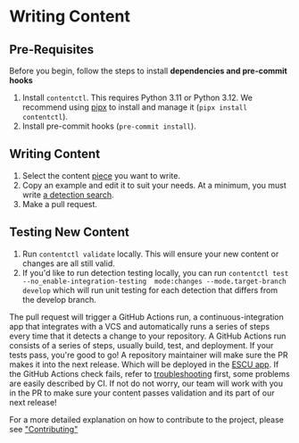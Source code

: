 # Writing Content

## Pre-Requisites 
Before you begin, follow the steps to install **dependencies and pre-commit hooks** 
1. Install `contentctl`. This requires Python 3.11 or Python 3.12. We recommend using [pipx](https://pipx.pypa.io/stable/) to install and manage it (`pipx install contentctl`).
2. Install pre-commit hooks (`pre-commit install`).

## Writing Content
1. Select the content [piece](https://github.com/splunk/security-content/wiki/Content-Structure) you want to write. 
2. Copy an example and edit it to suit your needs. At a minimum, you must write [a detection search](https://github.com/splunk/security-content/tree/develop/detections).
3. Make a pull request. 

## Testing New Content
1. Run `contentctl validate` locally. This will ensure your new content or changes are all still valid.
2. If you'd like to run detection testing locally, you can run `contentctl test --no_enable-integration-testing  mode:changes --mode.target-branch develop` which will run unit testing for each detection that differs from the develop branch.

The pull request will trigger a GitHub Actions run, a continuous-integration app that integrates with a VCS and automatically runs a series of steps every time that it detects a change to your repository. A GitHub Actions run consists of a series of steps, usually build, test, and deployment. If your tests pass, you're good to go! A repository maintainer will make sure the PR makes it into the next release. Which will be deployed in the [ESCU app](https://splunkbase.splunk.com/app/3449/). If the GitHub Actions check fails, refer to [troubleshooting](https://github.com/splunk/security-content/wiki/Troubleshooting) first, some problems are easily described by CI. If not do not worry, our team will work with you in the PR to make sure your content passes validation and its part of our next release! 



For a more detailed explanation on how to contribute to the project, please see ["Contributing"](https://github.com/splunk/security-content/wiki/Contributing-to-the-Project)